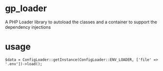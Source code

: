 # gp_loader
A PHP Loader library to autoload the classes and a container to support the dependency injections

# usage
`
$data = ConfigLoader::getInstance(ConfigLoader::ENV_LOADER, ['file' => '.env'])->load();
`